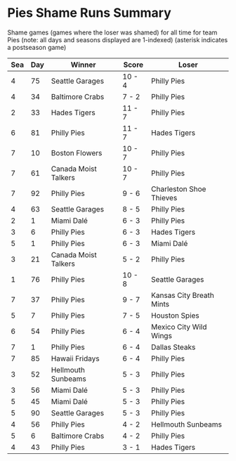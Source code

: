 # Pies Shame Runs Summary



Shame games (games where the loser was shamed) for all time for team Pies (note: all days and seasons displayed are 1-indexed) (asterisk indicates a postseason game)


| Sea | Day | Winner | Score | Loser | 
| ------ |------ |------ |------ |------ |
| 4 | 75 | Seattle Garages | 10 - 4 | Philly Pies | 
| 4 | 34 | Baltimore Crabs | 7 - 2 | Philly Pies | 
| 2 | 33 | Hades Tigers | 11 - 7 | Philly Pies | 
| 6 | 81 | Philly Pies | 11 - 7 | Hades Tigers | 
| 7 | 10 | Boston Flowers | 10 - 7 | Philly Pies | 
| 7 | 61 | Canada Moist Talkers | 10 - 7 | Philly Pies | 
| 7 | 92 | Philly Pies | 9 - 6 | Charleston Shoe Thieves | 
| 4 | 63 | Seattle Garages | 8 - 5 | Philly Pies | 
| 2 | 1 | Miami Dalé | 6 - 3 | Philly Pies | 
| 3 | 6 | Philly Pies | 6 - 3 | Hades Tigers | 
| 5 | 1 | Philly Pies | 6 - 3 | Miami Dalé | 
| 3 | 21 | Canada Moist Talkers | 5 - 2 | Philly Pies | 
| 1 | 76 | Philly Pies | 10 - 8 | Seattle Garages | 
| 7 | 37 | Philly Pies | 9 - 7 | Kansas City Breath Mints | 
| 5 | 7 | Philly Pies | 7 - 5 | Houston Spies | 
| 6 | 54 | Philly Pies | 6 - 4 | Mexico City Wild Wings | 
| 7 | 1 | Philly Pies | 6 - 4 | Dallas Steaks | 
| 7 | 85 | Hawaii Fridays | 6 - 4 | Philly Pies | 
| 3 | 52 | Hellmouth Sunbeams | 5 - 3 | Philly Pies | 
| 3 | 56 | Miami Dalé | 5 - 3 | Philly Pies | 
| 5 | 45 | Miami Dalé | 5 - 3 | Philly Pies | 
| 5 | 90 | Seattle Garages | 5 - 3 | Philly Pies | 
| 4 | 56 | Philly Pies | 4 - 2 | Hellmouth Sunbeams | 
| 5 | 6 | Baltimore Crabs | 4 - 2 | Philly Pies | 
| 4 | 43 | Philly Pies | 3 - 1 | Hades Tigers | 


